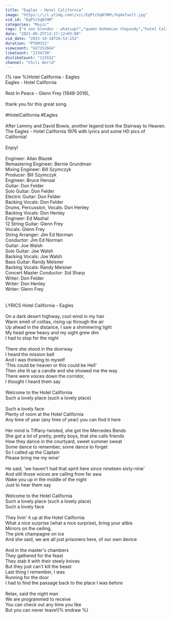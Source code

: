 ```yaml
---
title: "Eagles - Hotel California"
image: "https:\/\/i.ytimg.com\/vi\/EqPtz5qN7HM\/hqdefault.jpg"
vid_id: "EqPtz5qN7HM"
categories: "Music"
tags: ["4 non blondes - whatsup?","queen bohemian rhapsody","hotel California lyrics"]
date: "2021-09-25T13:17:12+03:00"
vid_date: "2015-10-18T20:53:15Z"
duration: "PT6M31S"
viewcount: "627152664"
likeCount: "2334730"
dislikeCount: "115532"
channel: "Chili World"
---
```

{% raw %}Hotel California - Eagles<br />Eagles - Hotel California<br /><br />Rest In Peace - Glenn Frey (1948-2016),<br /><br />thank you for this great song.<br /><br />#HotelCalifornia #Eagles<br /><br />After Lemmy and David Bowie, another legend took the Stairway to Heaven.<br />The Eagles - Hotel California 1976 with lyrics and some HD pics of California!<br /><br />Enjoy!<br /><br />Engineer: Allan Blazek<br />Remastering  Engineer: Bernie Grundman<br />Mixing  Engineer: Bill Szymczyk<br />Producer: Bill Szymczyk<br />Engineer: Bruce Hensal<br />Guitar: Don Felder<br />Solo  Guitar: Don Felder<br />Electric  Guitar: Don Felder<br />Backing  Vocals: Don Felder<br />Drums, Percussion, Vocals: Don Henley<br />Backing  Vocals: Don Henley<br />Engineer: Ed Mashal<br />12  String  Guitar: Glenn Frey<br />Vocals: Glenn Frey<br />String  Arranger: Jim Ed Norman<br />Conductor: Jim Ed Norman<br />Guitar: Joe Walsh<br />Solo  Guitar: Joe Walsh<br />Backing  Vocals: Joe Walsh<br />Bass  Guitar: Randy Meisner<br />Backing  Vocals: Randy Meisner<br />Concert  Master  Conductor: Sid Sharp<br />Writer: Don Felder<br />Writer: Don Henley<br />Writer: Glenn Frey<br /><br /><br />LYRICS Hotel California - Eagles<br /><br />On a dark desert highway, cool wind in my hair<br />Warm smell of colitas, rising up through the air<br />Up ahead in the distance, I saw a shimmering light<br />My head grew heavy and my sight grew dim<br />I had to stop for the night<br /><br />There she stood in the doorway<br />I heard the mission bell<br />And I was thinking to myself<br />'This could be heaven or this could be Hell'<br />Then she lit up a candle and she showed me the way<br />There were voices down the corridor,<br />I thought I heard them say<br /><br />Welcome to the Hotel California<br />Such a lovely place (such a lovely place)<br /><br />Such a lovely face<br />Plenty of room at the Hotel California<br />Any time of year (any time of year) you can find it here<br /><br />Her mind is Tiffany-twisted, she got the Mercedes Bends<br />She got a lot of pretty, pretty boys, that she calls friends<br />How they dance in the courtyard, sweet summer sweat<br />Some dance to remember, some dance to forget<br />So I called up the Captain<br />Please bring me my wine'<br /><br />He said, 'we haven't had that spirit here since nineteen sixty-nine'<br />And still those voices are calling from far awa<br />Wake you up in the middle of the night<br />Just to hear them say<br /><br />Welcome to the Hotel California<br />Such a lovely place (such a lovely place)<br />Such a lovely face<br /><br />They livin' it up at the Hotel California<br />What a nice surprise (what a nice surprise), bring your alibis<br />Mirrors on the ceiling,<br />The pink champagne on ice<br />And she said, we are all just prisoners here, of our own device<br /><br />And in the master's chambers<br />They gathered for the feast<br />They stab it with their steely knives<br />But they just can't kill the beast<br />Last thing I remember, I was<br />Running for the door<br />I had to find the passage back to the place I was before<br /><br />Relax, said the night man<br />We are programmed to receive<br />You can check out any time you like<br />But you can never leave!{% endraw %}
